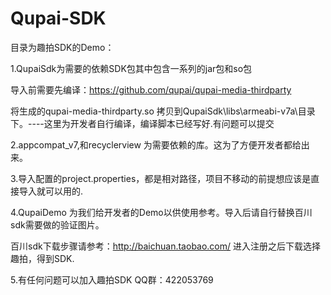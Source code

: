 # Qupai-SDK

目录为趣拍SDK的Demo：

1.QupaiSdk为需要的依赖SDK包其中包含一系列的jar包和so包
  
  导入前需要先编译：https://github.com/qupai/qupai-media-thirdparty
  
  将生成的qupai-media-thirdparty.so 拷贝到QupaiSdk\libs\armeabi-v7a\目录下。----这里为开发者自行编译，编译脚本已经写好.有问题可以提交

2.appcompat_v7,和recyclerview 为需要依赖的库。这为了方便开发者都给出来。

3.导入配置的project.properties，都是相对路径，项目不移动的前提想应该是直接导入就可以用的.

4.QupaiDemo 为我们给开发者的Demo以供使用参考。导入后请自行替换百川sdk需要做的验证图片。
  
  百川sdk下载步骤请参考：http://baichuan.taobao.com/ 进入注册之后下载选择趣拍，得到SDK.

5.有任何问题可以加入趣拍SDK QQ群：422053769 